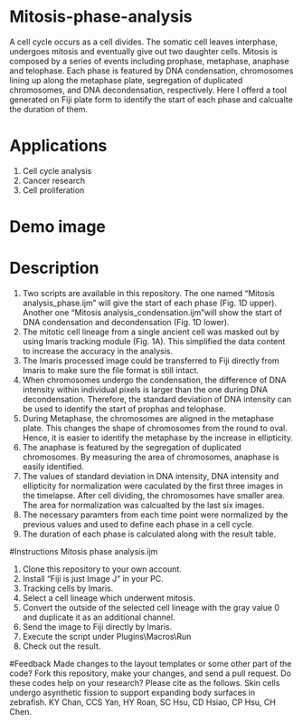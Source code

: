 # Mitosis-phase-analysis
A cell cycle occurs as a cell divides. The somatic cell leaves interphase, undergoes mitosis and eventually give out two daughter cells. Mitosis is composed by a series of events including prophase, metaphase, anaphase and telophase. Each phase is featured by DNA condensation, chromosomes lining up along the metaphase plate, segregation of duplicated chromosomes, and DNA decondensation, respectively. Here I offerd a tool generated on Fiji plate form to identify the start of each phase and calcualte the duration of them.

# Applications
1.	Cell cycle analysis
2.	Cancer research
3.	Cell proliferation

# Demo image  

# Description
1.	Two scripts are available in this repository. The one named “Mitosis analysis_phase.ijm” will give the start of each phase (Fig. 1D upper). Another one “Mitosis analysis_condensation.ijm”will show the start of DNA condensation and decondensation (Fig. 1D lower).
2.	The mitotic cell lineage from a single ancient cell was masked out by using Imaris tracking module (Fig. 1A). This simplified the data content to increase the accuracy in the analysis.
3.	The Imaris processed image could be transferred to Fiji directly from Imaris to make sure the file format is still intact.
4.	When chromosomes undergo the condensation, the difference of DNA intensity within individual pixels is larger than the one during DNA decondensation. Therefore, the standard deviation of DNA intensity can be used to identify the start of prophas and telophase.
5.	 During Metaphase, the chromosomes are aligned in the metaphase plate. This changes the shape of chromosomes from the round to oval. Hence, it is easier to identify the metaphase by the increase in ellipticity.
6.	The anaphase is featured by the segregation of duplicated chromosomes. By measuring the area of chromosomes, anaphase is easily identified.
7.	The values of standard deviation in DNA intensity, DNA intensity and ellipticity for normalization were caculated by the first three images in the timelapse. After cell dividing, the chromosomes have smaller area. The area for normalization was calcualted by the last six images.
8.	The necessary paramters from each time point were normalized by the previous values and used to define each phase in a cell cycle.
9.	The duration of each phase is calculated along with the result table.

#Instructions Mitosis phase analysis.ijm
1.	Clone this repository to your own account.
2.	Install “Fiji is just Image J“ in your PC.
3.	Tracking cells by Imaris.
4.	Select a cell lineage which underwent mitosis.
5.	Convert the outside of the selected cell lineage with the gray value 0 and duplicate it as an additional channel.
6.	Send the image to Fiji directly by Imaris.
7.	Execute the script under Plugins\Macros\Run
8.	Check out the result.

#Feedback
Made changes to the layout templates or some other part of the code? Fork this repository, make your changes, and send a pull request.
Do these codes help on your research? Please cite as the follows. Skin cells undergo asynthetic fission to support expanding body surfaces in zebrafish. KY Chan, CCS Yan, HY Roan, SC Hsu, CD Hsiao, CP Hsu, CH Chen.
